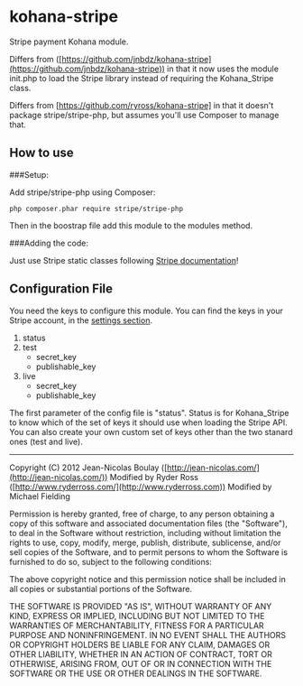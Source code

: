 kohana-stripe
===========

Stripe payment Kohana module.

Differs from ([https://github.com/jnbdz/kohana-stripe](https://github.com/jnbdz/kohana-stripe)) in that it now uses the module init.php to load the Stripe library instead of requiring the Kohana_Stripe class.

Differs from [https://github.com/ryross/kohana-stripe] in that it doesn't package stripe/stripe-php, but assumes you'll use Composer to manage that.

How to use
----------

###Setup:

Add stripe/stripe-php using Composer:

    php composer.phar require stripe/stripe-php

Then in the boostrap file add this module to the modules method.

###Adding the code:

Just use Stripe static classes following [Stripe documentation](https://stripe.com/docs/api?lang=php#top)!

Configuration File
----------

You need the keys to configure this module. You can find the keys in your Stripe account, in the [settings section](https://manage.stripe.com/#account/apikeys).

1. status
2. test
    * secret_key
    * publishable_key
3. live
    * secret_key
    * publishable_key

The first parameter of the config file is "status". Status is for Kohana_Stripe to know which of the set of keys it should use when loading the Stripe API. You can also create your own custom set of keys other than the two stanard ones (test and live).

-------

Copyright (C) 2012 Jean-Nicolas Boulay ([http://jean-nicolas.com/](http://jean-nicolas.com/))
Modified by Ryder Ross ([http://www.ryderross.com/](http://www.ryderross.com))
Modified by Michael Fielding

Permission is hereby granted, free of charge, to any person obtaining a copy of this software and associated documentation files (the "Software"), to deal in the Software without restriction, including without limitation the rights to use, copy, modify, merge, publish, distribute, sublicense, and/or sell copies of the Software, and to permit persons to whom the Software is furnished to do so, subject to the following conditions:

The above copyright notice and this permission notice shall be included in all copies or substantial portions of the Software.

THE SOFTWARE IS PROVIDED "AS IS", WITHOUT WARRANTY OF ANY KIND, EXPRESS OR IMPLIED, INCLUDING BUT NOT LIMITED TO THE WARRANTIES OF MERCHANTABILITY, FITNESS FOR A PARTICULAR PURPOSE AND NONINFRINGEMENT. IN NO EVENT SHALL THE AUTHORS OR COPYRIGHT HOLDERS BE LIABLE FOR ANY CLAIM, DAMAGES OR OTHER LIABILITY, WHETHER IN AN ACTION OF CONTRACT, TORT OR OTHERWISE, ARISING FROM, OUT OF OR IN CONNECTION WITH THE SOFTWARE OR THE USE OR OTHER DEALINGS IN THE SOFTWARE.
